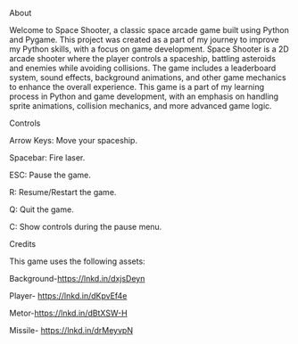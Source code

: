 About

Welcome to Space Shooter, a classic space arcade game built using Python and Pygame. This project was created as a part of my journey to improve my Python skills, with a focus on game development.
Space Shooter is a 2D arcade shooter where the player controls a spaceship, battling asteroids and enemies while avoiding collisions. The game includes a leaderboard system, sound effects, background animations, and other game mechanics to enhance the overall experience.
This game is a part of my learning process in Python and game development, with an emphasis on handling sprite animations, collision mechanics, and more advanced game logic.

Controls

Arrow Keys: Move your spaceship.

Spacebar: Fire laser.

ESC: Pause the game.

R: Resume/Restart the game.

Q: Quit the game.

C: Show controls during the pause menu.


Credits

This game uses the following assets:

Background-https://lnkd.in/dxjsDeyn

Player- https://lnkd.in/dKpvEf4e 

Metor-https://lnkd.in/dBtXSW-H

Missile- https://lnkd.in/drMeyvpN
